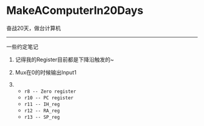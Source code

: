 MakeAComputerIn20Days
============

奋战20天，做台计算机

-------------------

一些约定笔记

1. 记得我的Register目前都是下降沿触发的~

2. Mux在0的时候输出Input1

3. 
	- `r8 -- Zero register`
	- `r10 -- PC register`
	- `r11 -- IH_reg`
	- `r12 -- RA_reg`
	- `r13 -- SP_reg`